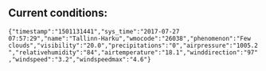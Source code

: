 ## Current conditions: 
 ``` {"timestamp":"1501131441","sys_time":"2017-07-27 07:57:29","name":"Tallinn-Harku","wmocode":"26038","phenomenon":"Few clouds","visibility":"20.0","precipitations":"0","airpressure":"1005.2","relativehumidity":"84","airtemperature":"18.1","winddirection":"97","windspeed":"3.2","windspeedmax":"4.6"} ```

